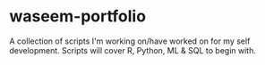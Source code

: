 # waseem-portfolio
A collection of scripts I'm working on/have worked on for my self development. Scripts will cover R, Python, ML &amp; SQL to begin with.

